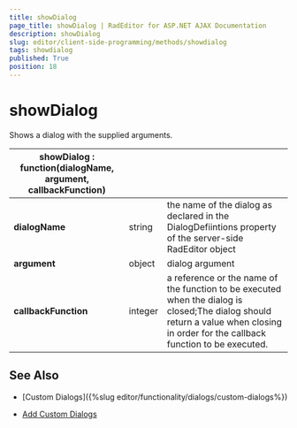 ```yaml
---
title: showDialog
page_title: showDialog | RadEditor for ASP.NET AJAX Documentation
description: showDialog
slug: editor/client-side-programming/methods/showdialog
tags: showdialog
published: True
position: 18
---
```


# showDialog

Shows a dialog with the supplied arguments.
 

|  **showDialog : function(dialogName, argument, callbackFunction)**  |  |  |
| ------ | ------ | ------ |
| **dialogName** |string|the name of the dialog as declared in the DialogDefiintions property of the server-side RadEditor object|
| **argument** |object|dialog argument|
| **callbackFunction** |integer|a reference or the name of the function to be executed when the dialog is closed;The dialog should return a value when closing in order for the callback function to be executed.|

## See Also

 * [Custom Dialogs]({%slug editor/functionality/dialogs/custom-dialogs%})

 * [Add Custom Dialogs](https://demos.telerik.com/aspnet/prometheus/Editor/Examples/CustomDialogs/DefaultCS.aspx)
